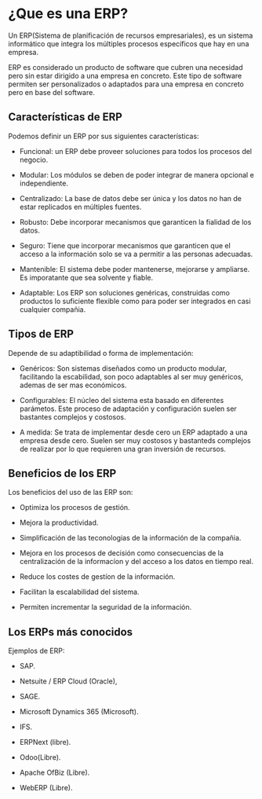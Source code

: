 # ¿Que es una ERP?
Un ERP(Sistema de planificación de recursos empresariales), es un sistema informático que integra los múltiples procesos específicos que hay en una empresa.


ERP es considerado un producto de software que cubren una necesidad pero sin estar dirigido a una empresa en concreto. Este tipo de software permiten ser personalizados o adaptados para una empresa en concreto pero en base del software.

## Características de ERP
Podemos definir un ERP por sus siguientes características:


* Funcional: un ERP debe proveer soluciones para todos los procesos del negocio.

* Modular: Los módulos se deben de poder integrar de manera opcional e independiente.

* Centralizado: La base de datos debe ser única y los datos no han de estar replicados en múltiples fuentes.

* Robusto: Debe incorporar mecanismos que garanticen la fialidad de los datos.

* Seguro: Tiene que incorporar mecanismos que garanticen que el acceso a la información solo se va a permitir a las personas adecuadas.


* Mantenible: El sistema debe poder mantenerse, mejorarse y ampliarse.
Es imporatante que sea solvente y fiable.


* Adaptable: Los ERP son soluciones genéricas, construidas como productos lo suficiente flexible como para poder ser integrados en casi cualquier compañia.
## Tipos de ERP
Depende de su adaptibilidad o forma de implementación:
* Genéricos:
Son sistemas diseñados como un producto modular, facilitando la escabilidad, son poco adaptables al ser muy genéricos, ademas de ser mas económicos.

* Configurables: El núcleo del sistema esta basado en diferentes parámetos. Este proceso de adaptación y configuración suelen ser bastantes complejos y costosos.

* A medida: Se trata de implementar desde cero un ERP adaptado a una empresa desde cero. Suelen ser muy costosos y bastanteds complejos de realizar por lo que requieren una gran inversión de recursos.

## Beneficios de los ERP
Los beneficios del uso de las ERP son:

* Optimiza los procesos de gestión.

* Mejora la productividad.
* Simplificación de las teconologias de la información de la compañia.
* Mejora en los procesos de decisión como consecuencias de la centralización de la informacíon y del acceso a los datos en tiempo real.
* Reduce los costes de gestíon de la información.
* Facilitan la escalabilidad del sistema.
* Permiten incrementar la seguridad de la información.

## Los ERPs más conocidos
Ejemplos de ERP:

* SAP.
* Netsuite / ERP Cloud (Oracle),
* SAGE.
* Microsoft Dynamics 365 (Microsoft).
* IFS.
* ERPNext (libre).

* Odoo(Libre).
* Apache OfBiz (Libre).
* WebERP (Libre).
 